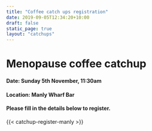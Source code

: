 ```yaml
---
title: "Coffee catch ups registration"
date: 2019-09-05T12:34:20+10:00
draft: false
static_page: true
layout: "catchups"
---
```

# Menopause coffee catchup 

#### Date: Sunday 5th November, 11:30am 
#### Location: Manly Wharf Bar

#### Please fill in the details below to register.
{{< catchup-register-manly >}} 


